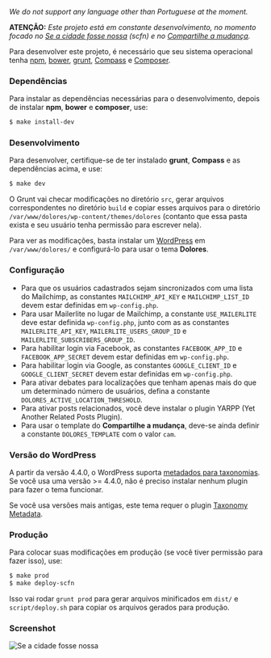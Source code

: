 *We do not support any language other than Portuguese at the moment.*

**ATENÇÃO:** *Este projeto está em _constante desenvolvimento_, no momento focado no [Se a cidade fosse nossa](http://seacidadefossenossa.com.br/) (scfn) e no [Compartilhe a mudança](https://compartilheamudanca.com.br/).*

Para desenvolver este projeto, é necessário que seu sistema operacional tenha [npm](http://npmjs.com), [bower](http://bower.io), [grunt](http://gruntjs.com), [Compass](http://compass-style.org/) e [Composer](https://getcomposer.org/).

### Dependências ###

Para instalar as dependências necessárias para o desenvolvimento, depois de instalar **npm**, **bower** e **composer**, use:

```sh
$ make install-dev
```

### Desenvolvimento ###

Para desenvolver, certifique-se de ter instalado **grunt**, **Compass** e as dependências acima, e use:

```sh
$ make dev
```

O Grunt vai checar modificações no diretório `src`, gerar arquivos correspondentes no diretório `build` e copiar esses arquivos para o diretório `/var/www/dolores/wp-content/themes/dolores` (contanto que essa pasta exista e seu usuário tenha permissão para escrever nela).

Para ver as modificações, basta instalar um [WordPress](http://wordpress.org/) em `/var/www/dolores/` e configurá-lo para usar o tema **Dolores**.

### Configuração ###

- Para que os usuários cadastrados sejam sincronizados com uma lista do Mailchimp, as constantes `MAILCHIMP_API_KEY` e `MAILCHIMP_LIST_ID` devem estar definidas em `wp-config.php`.
- Para usar Mailerlite no lugar de Mailchimp, a constante `USE_MAILERLITE` deve estar definida `wp-config.php`, junto com as as constantes `MAILERLITE_API_KEY`, `MAILERLITE_USERS_GROUP_ID` e `MAILERLITE_SUBSCRIBERS_GROUP_ID`.
- Para habilitar login via Facebook, as constantes `FACEBOOK_APP_ID` e `FACEBOOK_APP_SECRET` devem estar definidas em `wp-config.php`.
- Para habilitar login via Google, as constantes `GOOGLE_CLIENT_ID` e `GOOGLE_CLIENT_SECRET` devem estar definidas em `wp-config.php`.
- Para ativar debates para localizações que tenham apenas mais do que um determinado número de usuários, defina a constante `DOLORES_ACTIVE_LOCATION_THRESHOLD`.
- Para ativar posts relacionados, você deve instalar o plugin YARPP (Yet Another Related Posts Plugin).
- Para usar o template do **Compartilhe a mudança**, deve-se ainda definir a constante `DOLORES_TEMPLATE` com o valor `cam`.

### Versão do WordPress ###

A partir da versão 4.4.0, o WordPress suporta [metadados para taxonomias](https://core.trac.wordpress.org/ticket/10142). Se você usa uma versão >= 4.4.0, não é preciso instalar nenhum plugin para fazer o tema funcionar.

Se você usa versões mais antigas, este tema requer o plugin [Taxonomy Metadata](https://wordpress.org/plugins/taxonomy-metadata/).

### Produção ###

Para colocar suas modificações em produção (se você tiver permissão para fazer isso), use:

```sh
$ make prod
$ make deploy-scfn
```

Isso vai rodar `grunt prod` para gerar arquivos minificados em `dist/` e `script/deploy.sh` para copiar os arquivos gerados para produção.

### Screenshot ###

![Se a cidade fosse nossa](https://raw.githubusercontent.com/tmadeira/dolores/master/static/images/scfn/screenshot.png)
